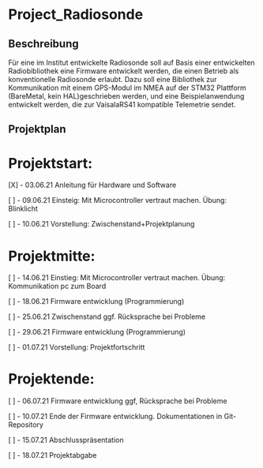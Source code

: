 # Project_Radiosonde

## Beschreibung

Für eine im Institut entwickelte Radiosonde soll auf Basis einer entwickelten Radiobibliothek eine Firmware entwickelt werden,
die einen Betrieb als konventionelle Radiosonde erlaubt. 
Dazu soll eine Bibliothek zur Kommunikation mit einem GPS-Modul im NMEA auf der STM32 Plattform (BareMetal, kein HAL)geschrieben werden,
und eine Beispielanwendung entwickelt werden, die zur VaisalaRS41 kompatible Telemetrie sendet.



## Projektplan

# Projektstart:

[X]	- 03.06.21	Anleitung für Hardware und Software													
	
[ ]	- 09.06.21	Einsteig: Mit Microcontroller vertraut machen. Übung: Blinklicht					
	
[ ]	- 10.06.21	Vorstellung: Zwischenstand+Projektplanung											
	
	
# Projektmitte:

[ ]	- 14.06.21	Einstieg: Mit Microcontroller vertraut machen. Übung: Kommunikation pc zum Board	
	
[ ]	- 18.06.21	Firmware entwicklung (Programmierung)												
	
[ ]	- 25.06.21	Zwischenstand ggf. Rücksprache bei Probleme											
	
[ ]	- 29.06.21	Firmware entwicklung (Programmierung)												
	
[ ]	- 01.07.21	Vorstellung: Projektfortschritt														
	

# Projektende:

[ ]	- 06.07.21	Firmware entwicklung ggf, Rücksprache bei Probleme									
	
[ ]	- 10.07.21	Ende der Firmware entwicklung. Dokumentationen in Git-Repository					
	
[ ]	- 15.07.21	Abschlusspräsentation																
	
[ ]	- 18.07.21	Projektabgabe																		
	

